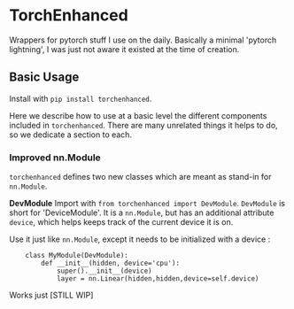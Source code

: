 # TorchEnhanced
Wrappers for pytorch stuff I use on the daily. Basically a minimal 'pytorch lightning', I was just not aware it existed at the time of creation.


## Basic Usage
Install with `pip install torchenhanced`.  

Here we describe how to use at a basic level the different components included in `torchenhanced`. There are many unrelated things it helps to do, so we dedicate a section to each.

### Improved nn.Module
`torchenhanced` defines two new classes which are meant as stand-in for `nn.Module`.

**DevModule**
Import with `from torchenhanced import DevModule`.
`DevModule` is short for 'DeviceModule'. It is a `nn.Module`, but has an additional attribute `device`, which helps keeps track of the current device it is on.

Use it just like `nn.Module`, except it needs to be initialized with a device :

```
    class MyModule(DevModule):
        def __init__(hidden, device='cpu'):
            super().__init__(device)
            layer = nn.Linear(hidden,hidden,device=self.device)
```

Works just [STILL WIP]


